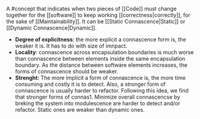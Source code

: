 A #concept that indicates when two pieces of [[Code]] must change together for the [[software]] to keep working [[correctness|correctly]], for the sake of [[Maintainability]]. It can be [[Static Connascence|Static]] or [[Dynamic Connascence|Dynamic]].

- **Degree of explicitness**: the more explicit a connascence form is, the weaker it is. It has to do with size of imnpact.
- **Locality**: connascence across encapsulation boundaries is much worse than connascence between elements inside the same encapsulation boundary. As the distance between software elements increases, the forms of connascence should be weaker.
- **Strenght**: The more implicit a form of connascence is, the more time consuming and costly it is to detect. Also, a stronger form of connascence is usually harder to refactor. Following this idea, we find that stronger forms of connas1. Minimize overall connascencse by breking the system into modulescence are harder to detect and/or refactor. Static ones are weaker than dynamic ones.
